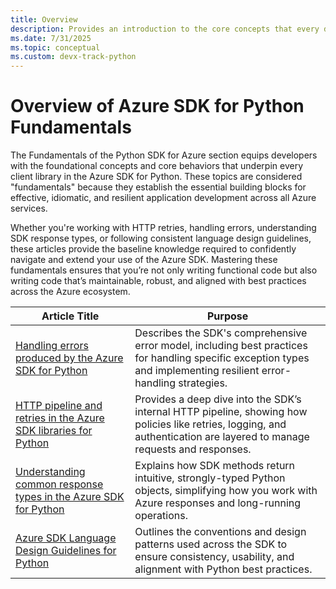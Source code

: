 ```yaml
---
title: Overview
description: Provides an introduction to the core concepts that every developer should understand when working with the Azure SDK for Python, including design principles, error handling, retries, and response types.
ms.date: 7/31/2025
ms.topic: conceptual
ms.custom: devx-track-python
---
```


# Overview of Azure SDK for Python Fundamentals

The Fundamentals of the Python SDK for Azure section equips developers with the foundational concepts and core behaviors that underpin every client library in the Azure SDK for Python. These topics are considered "fundamentals" because they establish the essential building blocks for effective, idiomatic, and resilient application development across all Azure services. 

Whether you're working with HTTP retries, handling errors, understanding SDK response types, or following consistent language design guidelines, these articles provide the baseline knowledge required to confidently navigate and extend your use of the Azure SDK. Mastering these fundamentals ensures that you’re not only writing functional code but also writing code that’s maintainable, robust, and aligned with best practices across the Azure ecosystem.


| Article Title | Purpose |
|---------------|---------|
| [Handling errors produced by the Azure SDK for Python](./errors.md) | Describes the SDK's comprehensive error model, including best practices for handling specific exception types and implementing resilient error-handling strategies. |
| [HTTP pipeline and retries in the Azure SDK libraries for Python](./http-pipeline-retries.md) | Provides a deep dive into the SDK’s internal HTTP pipeline, showing how policies like retries, logging, and authentication are layered to manage requests and responses. |
| [Understanding common response types in the Azure SDK for Python](./common-types-response.md) | Explains how SDK methods return intuitive, strongly-typed Python objects, simplifying how you work with Azure responses and long-running operations. |
| [Azure SDK Language Design Guidelines for Python](./language-design-guidelines.md) | Outlines the conventions and design patterns used across the SDK to ensure consistency, usability, and alignment with Python best practices. |
